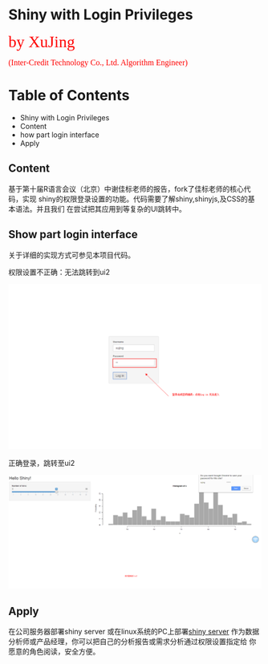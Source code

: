 # Shiny with Login Privileges

<font color=red size=6 face="hakuyoxingshu7000"> by  XuJing </font>

<font color=red size=3 face="Bodoni MT Poster Compressed"> (Inter-Credit Technology  Co., Ltd. Algorithm Engineer) </font>

Table of Contents
=================

  *  Shiny with Login Privileges
  *  Content
  *  how part login interface
  *  Apply
  

## Content

基于第十届R语言会议（北京）中谢佳标老师的报告，fork了佳标老师的核心代码，实现
shiny的权限登录设置的功能。代码需要了解shiny,shinyjs,及CSS的基本语法。并且我们
在尝试把其应用到等复杂的UI跳转中。


## Show part login interface 

关于详细的实现方式可参见本项目代码。

权限设置不正确：无法跳转到ui2

![failure](pic/failure.png)

正确登录，跳转至ui2

![success](pic/success.png)

## Apply

在公司服务器部署shiny server 或在linux系统的PC上部署[shiny server](https://github.com/DataXujing/Install-R-rstudio-server-shiny-server-git)
作为数据分析师或产品经理，你可以把自己的分析报告或需求分析通过权限设置指定给
你愿意的角色阅读，安全方便。





